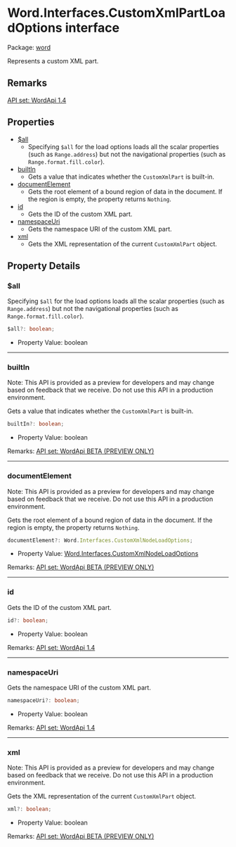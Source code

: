 # Word.Interfaces.CustomXmlPartLoadOptions interface

Package: [word](/en-us/javascript/api/word)

Represents a custom XML part.

## Remarks

[API set: WordApi 1.4](/en-us/javascript/api/requirement-sets/word/word-api-requirement-sets)

## Properties

- [$all](#all)
  - Specifying `$all` for the load options loads all the scalar properties (such as `Range.address`) but not the navigational properties (such as `Range.format.fill.color`).
- [builtIn](#builtin)
  - Gets a value that indicates whether the `CustomXmlPart` is built-in.
- [documentElement](#documentelement)
  - Gets the root element of a bound region of data in the document. If the region is empty, the property returns `Nothing`.
- [id](#id)
  - Gets the ID of the custom XML part.
- [namespaceUri](#namespaceuri)
  - Gets the namespace URI of the custom XML part.
- [xml](#xml)
  - Gets the XML representation of the current `CustomXmlPart` object.

## Property Details

### $all

Specifying `$all` for the load options loads all the scalar properties (such as `Range.address`) but not the navigational properties (such as `Range.format.fill.color`).

```typescript
$all?: boolean;
```

- Property Value: boolean

---

### builtIn

Note: This API is provided as a preview for developers and may change based on feedback that we receive. Do not use this API in a production environment.

Gets a value that indicates whether the `CustomXmlPart` is built-in.

```typescript
builtIn?: boolean;
```

- Property Value: boolean

Remarks: [API set: WordApi BETA (PREVIEW ONLY)](/en-us/javascript/api/requirement-sets/word/word-api-requirement-sets)

---

### documentElement

Note: This API is provided as a preview for developers and may change based on feedback that we receive. Do not use this API in a production environment.

Gets the root element of a bound region of data in the document. If the region is empty, the property returns `Nothing`.

```typescript
documentElement?: Word.Interfaces.CustomXmlNodeLoadOptions;
```

- Property Value: [Word.Interfaces.CustomXmlNodeLoadOptions](/en-us/javascript/api/word/word.interfaces.customxmlnodeloadoptions)

Remarks: [API set: WordApi BETA (PREVIEW ONLY)](/en-us/javascript/api/requirement-sets/word/word-api-requirement-sets)

---

### id

Gets the ID of the custom XML part.

```typescript
id?: boolean;
```

- Property Value: boolean

Remarks: [API set: WordApi 1.4](/en-us/javascript/api/requirement-sets/word/word-api-requirement-sets)

---

### namespaceUri

Gets the namespace URI of the custom XML part.

```typescript
namespaceUri?: boolean;
```

- Property Value: boolean

Remarks: [API set: WordApi 1.4](/en-us/javascript/api/requirement-sets/word/word-api-requirement-sets)

---

### xml

Note: This API is provided as a preview for developers and may change based on feedback that we receive. Do not use this API in a production environment.

Gets the XML representation of the current `CustomXmlPart` object.

```typescript
xml?: boolean;
```

- Property Value: boolean

Remarks: [API set: WordApi BETA (PREVIEW ONLY)](/en-us/javascript/api/requirement-sets/word/word-api-requirement-sets)